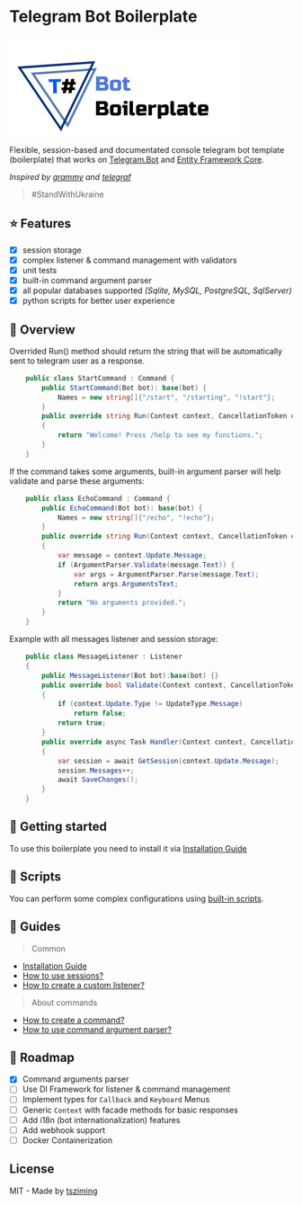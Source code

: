 # Telegram Bot Boilerplate

![Boilerplate preview](/Docs/Preview.jpg)

Flexible, session-based and documentated console telegram bot template (boilerplate) that works on [Telegram.Bot](https://github.com/TelegramBots/Telegram.Bot) and [Entity Framework Core](https://docs.microsoft.com/ef/).

*Inspired by [grammy](https://grammy.dev/) and [telegraf](https://telegraf.js.org/)*

> #StandWithUkraine

## ⭐️ Features

- [x] session storage
- [x] complex listener & command management with validators
- [x] unit tests
- [x] built-in command argument parser
- [x] all popular databases supported *(Sqlite, MySQL, PostgreSQL, SqlServer)*
- [x] python scripts for better user experience

## 👀 Overview

Overrided Run() method should return the string that will be automatically sent to telegram user as a response.

```C#
    public class StartCommand : Command {
        public StartCommand(Bot bot): base(bot) {
            Names = new string[]{"/start", "/starting", "!start"};
        }
        public override string Run(Context context, CancellationToken cancellationToken)
        {
            return "Welcome! Press /help to see my functions.";
        }
    }
```

If the command takes some arguments, built-in argument parser will help validate and parse these arguments:

```C#
    public class EchoCommand : Command {
        public EchoCommand(Bot bot): base(bot) {
            Names = new string[]{"/echo", "!echo"};
        }
        public override string Run(Context context, CancellationToken cancellationToken)
        {
            var message = context.Update.Message;
            if (ArgumentParser.Validate(message.Text)) {
                var args = ArgumentParser.Parse(message.Text);
                return args.ArgumentsText;
            }
            return "No arguments provided.";
        }
    }
```

Example with all messages listener and session storage:

```C#
    public class MessageListener : Listener
    {
        public MessageListener(Bot bot):base(bot) {}
        public override bool Validate(Context context, CancellationToken cancellationToken)
        {
            if (context.Update.Type != UpdateType.Message)
                return false;
            return true;
        }
        public override async Task Handler(Context context, CancellationToken cancellationToken)
        {
            var session = await GetSession(context.Update.Message);
            session.Messages++;
            await SaveChanges();
        }
    }
```

## 🚩 Getting started

To use this boilerplate you need to install it via [Installation Guide](/Docs/installation.md)

## 🔧 Scripts

You can perform some complex configurations using [built-in scripts](/Scripts/README.MD).

## 📕 Guides

> Common

- [Installation Guide](/TelegramBotBoilerplate/Docs/wiki/installation-guide)
- [How to use sessions?](/TelegramBotBoilerplate/Docs/wiki/how-to-use-sessions)
- [How to create a custom listener?](/TelegramBotBoilerplate/Docs/wiki/how-to-create-a-custom-listener)

> About commands

- [How to create a command?](/TelegramBotBoilerplate/Docs/wiki/how-to-create-a-command)
- [How to use command argument parser?](/TelegramBotBoilerplate/Docs/wiki/how-to-use-command-argument-parser)

## 📝 Roadmap

- [x] Command arguments parser
- [ ] Use DI Framework for listener & command management
- [ ] Implement types for `Callback` and `Keyboard` Menus
- [ ] Generic `Context` with facade methods for basic responses
- [ ] Add i18n (bot internationalization) features
- [ ] Add webhook support
- [ ] Docker Containerization

## License

MIT - Made by [tsziming](https://github.com/tsziming)
